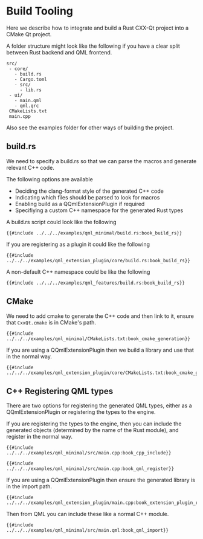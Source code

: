 <!--
SPDX-FileCopyrightText: 2021 Klarälvdalens Datakonsult AB, a KDAB Group company <info@kdab.com>
SPDX-FileContributor: Andrew Hayzen <andrew.hayzen@kdab.com>

SPDX-License-Identifier: MIT OR Apache-2.0
-->

# Build Tooling

Here we describe how to integrate and build a Rust CXX-Qt project into a CMake Qt project.

A folder structure might look like the following if you have a clear split between Rust backend and QML frontend.

```ignore
src/
 - core/
   - build.rs
   - Cargo.toml
   - src/
     - lib.rs
 - ui/
   - main.qml
   - qml.qrc
 CMakeLists.txt
 main.cpp
```

Also see the examples folder for other ways of building the project.

## build.rs

We need to specify a build.rs so that we can parse the macros and generate relevant C++ code.

The following options are available

  * Deciding the clang-format style of the generated C++ code
  * Indicating which files should be parsed to look for macros
  * Enabling build as a QQmlExtensionPlugin if required
  * Specifiying a custom C++ namespace for the generated Rust types

A build.rs script could look like the following

```rust,ignore,noplayground
{{#include ../../../examples/qml_minimal/build.rs:book_build_rs}}
```

If you are registering as a plugin it could like the following

```rust,ignore,noplayground
{{#include ../../../examples/qml_extension_plugin/core/build.rs:book_build_rs}}
```

A non-default C++ namespace could be like the following

```rust,ignore,noplayground
{{#include ../../../examples/qml_features/build.rs:book_build_rs}}
```

## CMake

We need to add cmake to generate the C++ code and then link to it, ensure that `CxxQt.cmake` is in CMake's path.

```cmake,ignore
{{#include ../../../examples/qml_minimal/CMakeLists.txt:book_cmake_generation}}
```

If you are using a QQmlExtensionPlugin then we build a library and use that in the normal way.

```cmake,ignore
{{#include ../../../examples/qml_extension_plugin/core/CMakeLists.txt:book_cmake_generation}}
```

## C++ Registering QML types

There are two options for registering the generated QML types, either as a QQmlExtensionPlugin or registering the types to the engine.

If you are registering the types to the engine, then you can include the generated objects (determined by the name of the Rust module), and register in the normal way.

```cpp,ignore
{{#include ../../../examples/qml_minimal/src/main.cpp:book_cpp_include}}
```

```cpp,ignore
{{#include ../../../examples/qml_minimal/src/main.cpp:book_qml_register}}
```

If you are using a QQmlExtensionPlugin then ensure the generated library is in the import path.

```cpp,ignore
{{#include ../../../examples/qml_extension_plugin/main.cpp:book_extension_plugin_register}}
```

Then from QML you can include these like a normal C++ module.

```qml,ignore
{{#include ../../../examples/qml_minimal/src/main.qml:book_qml_import}}
```
